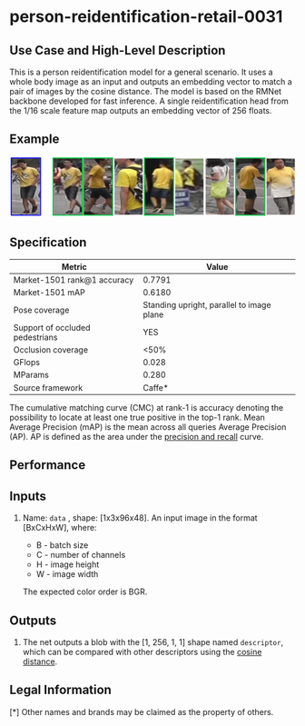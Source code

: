 # person-reidentification-retail-0031

## Use Case and High-Level Description

This is a person reidentification model for a general scenario. It uses a whole body image as an input and outputs an embedding vector to match a pair of images by the cosine distance. The model is based on the RMNet backbone developed for fast inference. A single reidentification head from the 1/16 scale feature map outputs an embedding vector of 256 floats.

## Example

![](./person-reidentification-retail-0031.png)

## Specification

| Metric                            | Value                                     |
|-----------------------------------|-------------------------------------------|
| Market-1501 rank@1 accuracy       | 0.7791                                    |
| Market-1501 mAP                   | 0.6180                                    |
| Pose coverage                     | Standing upright, parallel to image plane |
| Support of occluded pedestrians   | YES                                       |
| Occlusion coverage                | <50%                                      |
| GFlops                            | 0.028                                     |
| MParams                           | 0.280                                     |
| Source framework                  | Caffe*                                    |

The cumulative matching curve (CMC) at rank-1 is accuracy denoting the possibility to locate at least one true positive in the top-1 rank.
Mean Average Precision (mAP) is the mean across all queries Average Precision (AP). AP is defined as the area under the [precision and recall](https://en.wikipedia.org/wiki/Precision_and_recall) curve.

## Performance

## Inputs

1. Name: `data` , shape: [1x3x96x48]. An input image in the format [BxCxHxW],
   where:
    - B - batch size
    - C - number of channels
    - H - image height
    - W - image width

   The expected color order is BGR.

## Outputs

1. The net outputs a blob with the [1, 256, 1, 1] shape named `descriptor`, which can be compared with other descriptors using the [cosine distance](https://en.wikipedia.org/wiki/Cosine_similarity).

## Legal Information
[*] Other names and brands may be claimed as the property of others.
